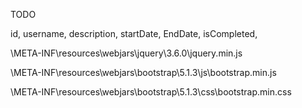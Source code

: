 TODO

id,
username,
description,
startDate,
EndDate,
isCompleted,

\META-INF\resources\webjars\jquery\3.6.0\jquery.min.js

\META-INF\resources\webjars\bootstrap\5.1.3\js\bootstrap.min.js

\META-INF\resources\webjars\bootstrap\5.1.3\css\bootstrap.min.css
